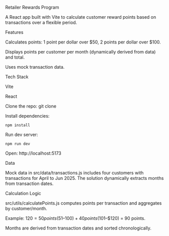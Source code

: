 Retailer Rewards Program

A React app built with Vite to calculate customer reward points based on transactions over a flexible period.

Features





Calculates points: 1 point per dollar over $50, 2 points per dollar over $100.



Displays points per customer per month (dynamically derived from data) and total.



Uses mock transaction data.

Tech Stack





Vite



React





Clone the repo: git clone <repo-url>



Install dependencies: 
```
npm install
```

Run dev server: 
```
npm run dev
``` 





Open: http://localhost:5173

Data

Mock data in src/data/transactions.js includes four customers with transactions for April to Jun 2025. The solution dynamically extracts months from transaction dates.

Calculation Logic





src/utils/calculatePoints.js computes points per transaction and aggregates by customer/month.



Example: $120 = 50 points ($51–$100) + 40 points ($101–$120) = 90 points.

Months are derived from transaction dates and sorted chronologically.
